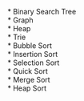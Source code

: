 <span>* Binary Search Tree</span> <br />
<span>* Graph </span> <br />
<span>* Heap </span> <br />
<span>* Trie </span> <br />
<span>* Bubble Sort </span> <br />
<span>* Insertion Sort </span> <br />
<span>* Selection Sort </span> <br />
<span>* Quick Sort </span> <br />
<span>* Merge Sort </span>  
<span>* Heap Sort </span>  
 
